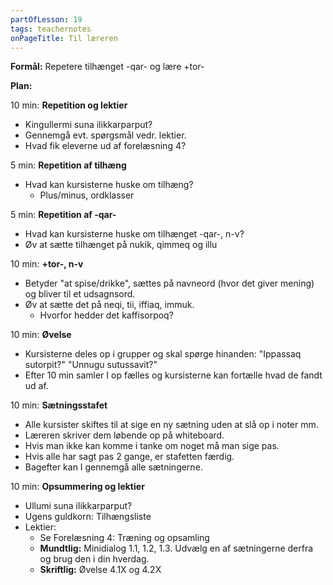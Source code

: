 ```yaml
---
partOfLesson: 19
tags: teachernotes
onPageTitle: Til læreren
---
```

**Formål:** Repetere tilhænget -qar- og lære +tor-

**Plan:**

10 min: **Repetition og lektier**

- Kingullermi suna ilikkarparput?
- Gennemgå evt. spørgsmål vedr. lektier.
- Hvad fik eleverne ud af forelæsning 4?

5 min: **Repetition af tilhæng**

- Hvad kan kursisterne huske om tilhæng?
    - Plus/minus, ordklasser

5 min: **Repetition af -qar-**

- Hvad kan kursisterne huske om tilhænget -qar-, n-v?
- Øv at sætte tilhænget på nukik, qimmeq og illu

10 min: **+tor-, n-v**

- Betyder "at spise/drikke", sættes på navneord (hvor det giver mening) og bliver til et udsagnsord.
- Øv at sætte det på neqi, tii, iffiaq, immuk.
    - Hvorfor hedder det kaffisorpoq?

10 min: **Øvelse**

- Kursisterne deles op i grupper og skal spørge hinanden: "Ippassaq sutorpit?" "Unnugu sutussavit?"
- Efter 10 min samler I op fælles og kursisterne kan fortælle hvad de fandt ud af.

10 min: **Sætningsstafet**

- Alle kursister skiftes til at sige en ny sætning uden at slå op i noter mm.
- Læreren skriver dem løbende op på whiteboard.
- Hvis man ikke kan komme i tanke om noget må man sige pas.
- Hvis alle har sagt pas 2 gange, er stafetten færdig.
- Bagefter kan I gennemgå alle sætningerne.

10 min: **Opsummering og lektier**

- Ullumi suna ilikkarparput?
- Ugens guldkorn: Tilhængsliste
- Lektier:
    - Se Forelæsning 4: Træning og opsamling
    - **Mundtlig:** Minidialog 1.1, 1.2, 1.3. Udvælg en af sætningerne derfra og brug den i din hverdag.
    - **Skriftlig:** Øvelse 4.1X og 4.2X